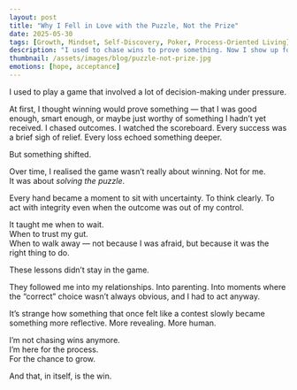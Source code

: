 ```yaml
---
layout: post
title: "Why I Fell in Love with the Puzzle, Not the Prize"
date: 2025-05-30
tags: [Growth, Mindset, Self-Discovery, Poker, Process-Oriented Living]
description: "I used to chase wins to prove something. Now I show up for the process — the puzzle — and that, in itself, is the win."
thumbnail: /assets/images/blog/puzzle-not-prize.jpg
emotions: [hope, acceptance]
---
```


I used to play a game that involved a lot of decision-making under pressure.

At first, I thought winning would prove something — that I was good enough, smart enough, or maybe just worthy of something I hadn’t yet received. I chased outcomes. I watched the scoreboard. Every success was a brief sigh of relief. Every loss echoed something deeper.

But something shifted.

Over time, I realised the game wasn’t really about winning. Not for me.  
It was about *solving the puzzle*.

Every hand became a moment to sit with uncertainty. To think clearly. To act with integrity even when the outcome was out of my control.

It taught me when to wait.  
When to trust my gut.  
When to walk away — not because I was afraid, but because it was the right thing to do.

These lessons didn’t stay in the game.

They followed me into my relationships. Into parenting. Into moments where the “correct” choice wasn’t always obvious, and I had to act anyway.

It’s strange how something that once felt like a contest slowly became something more reflective. More revealing. More human.

I’m not chasing wins anymore.  
I’m here for the process.  
For the chance to grow.

And that, in itself, is the win.
